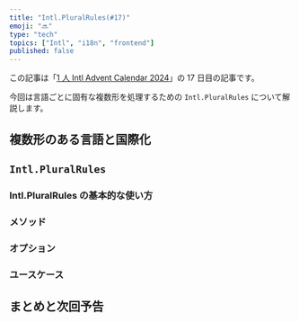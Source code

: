 ```yaml
---
title: "Intl.PluralRules(#17)"
emoji: "🔜"
type: "tech"
topics: ["Intl", "i18n", "frontend"]
published: false
---
```


この記事は「[1 人 Intl Advent Calendar 2024](https://adventar.org/calendars/10555)」の 17 日目の記事です。

今回は言語ごとに固有な複数形を処理するための `Intl.PluralRules` について解説します。

## 複数形のある言語と国際化

## `Intl.PluralRules`

### Intl.PluralRules の基本的な使い方

### メソッド

### オプション

### ユースケース

## まとめと次回予告
